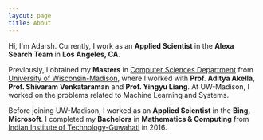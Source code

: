 ```yaml
---
layout: page
title: About
---
```



<!-- ## Hi.  -->

  Hi, I'm Adarsh. Currently, I work as an **Applied Scientist** in the **Alexa Search Team** in **Los Angeles, CA**. 
  
  Previously, I obtained my **Masters** in [Computer Sciences Department](https://www.cs.wisc.edu/) from [University of Wisconsin-Madison](https://www.wisc.edu/), where I worked with **Prof. Aditya Akella**, **Prof. Shivaram Venkataraman** and **Prof. Yingyu Liang**. At UW-Madison, I worked on the problems related to Machine Learning and Systems. 
 
  Before joining UW-Madison, I worked as an **Applied Scientist** in the **Bing, Microsoft**. I completed my **Bachelors** in **Mathematics & Computing** from [Indian Institute of Technology-Guwahati](https://www.iitg.ac.in/) in 2016.

       


